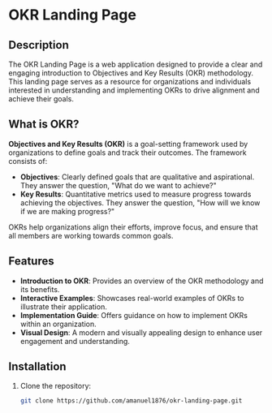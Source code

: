 # OKR Landing Page

## Description

The OKR Landing Page is a web application designed to provide a clear and engaging introduction to Objectives and Key Results (OKR) methodology. This landing page serves as a resource for organizations and individuals interested in understanding and implementing OKRs to drive alignment and achieve their goals.

## What is OKR?

**Objectives and Key Results (OKR)** is a goal-setting framework used by organizations to define goals and track their outcomes. The framework consists of:

- **Objectives**: Clearly defined goals that are qualitative and aspirational. They answer the question, "What do we want to achieve?"
- **Key Results**: Quantitative metrics used to measure progress towards achieving the objectives. They answer the question, "How will we know if we are making progress?"

OKRs help organizations align their efforts, improve focus, and ensure that all members are working towards common goals.

## Features

- **Introduction to OKR**: Provides an overview of the OKR methodology and its benefits.
- **Interactive Examples**: Showcases real-world examples of OKRs to illustrate their application.
- **Implementation Guide**: Offers guidance on how to implement OKRs within an organization.
- **Visual Design**: A modern and visually appealing design to enhance user engagement and understanding.

## Installation

1. Clone the repository:
   ```bash
   git clone https://github.com/amanuel1876/okr-landing-page.git
